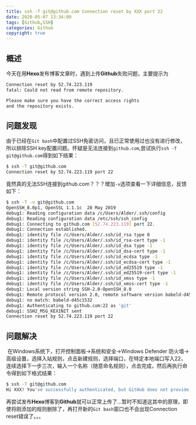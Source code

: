 ```yaml
---
title: ssh -T git@github.com Connection reset by XXX port 22
date: 2020-05-07 13:34:09
tags: [Github,SSH]
categories: Github
copyright: true
---
```

## 概述

​	今天在用**Hexo**发布博客文章时，遇到上传**Github**失败问题，主要提示为

```bash
Connection reset by 52.74.223.119
fatal: Could not read from remote repository.

Please make sure you have the correct access rights
and the repository exists.
```
<!-- more -->

## 问题发现	

​	由于已经在`Git bash`中配置过SSH免密访问，且已正常使用过也没有进行修改，所以排除SSH key配置问题。怀疑是无法连接到`github.com`,尝试执行`ssh -T git@github.com`得到如下结果：

```bash
$ ssh -T git@github.com
Connection reset by 52.74.223.119 port 22
```

​	竟然真的无法SSH连接到github.com？？？增加`-v`选项查看一下详细信息，反馈如下：

```bash
$ ssh -T -v git@github.com
OpenSSH_8.0p1, OpenSSL 1.1.1c  28 May 2019
debug1: Reading configuration data /c/Users/Alder/.ssh/config
debug1: Reading configuration data /etc/ssh/ssh_config
debug1: Connecting to github.com [52.74.223.119] port 22.
debug1: Connection established.
debug1: identity file /c/Users/Alder/.ssh/id_rsa type 0
debug1: identity file /c/Users/Alder/.ssh/id_rsa-cert type -1
debug1: identity file /c/Users/Alder/.ssh/id_dsa type -1
debug1: identity file /c/Users/Alder/.ssh/id_dsa-cert type -1
debug1: identity file /c/Users/Alder/.ssh/id_ecdsa type -1
debug1: identity file /c/Users/Alder/.ssh/id_ecdsa-cert type -1
debug1: identity file /c/Users/Alder/.ssh/id_ed25519 type -1
debug1: identity file /c/Users/Alder/.ssh/id_ed25519-cert type -1
debug1: identity file /c/Users/Alder/.ssh/id_xmss type -1
debug1: identity file /c/Users/Alder/.ssh/id_xmss-cert type -1
debug1: Local version string SSH-2.0-OpenSSH_8.0
debug1: Remote protocol version 2.0, remote software version babeld-d45c1532
debug1: no match: babeld-d45c1532
debug1: Authenticating to github.com:22 as 'git'
debug1: SSH2_MSG_KEXINIT sent
Connection reset by 52.74.223.119 port 22
```

## 问题解决

​	在Windows系统下，打开控制面板->系统和安全->Windows Defender 防火墙->高级设置，选择入站规则，点击新建规则，选择端口，在特定本地端口写入22，连续选择下一步三次，输入一个名称（随意命名规则），点击完成，然后再执行命令得到如下格式结果：

```bash
$ ssh -T git@github.com
Hi XXX! You've successfully authenticated, but GitHub does not provide shell access.
```

​	再尝试发布**Hexo**博客到**Github**就可以正常上传了...暂时不知道这其中的原理，即使将刚添加的规则删除了，再打开新的`Git bash`窗口也不会出现Connection reset错误了。。。